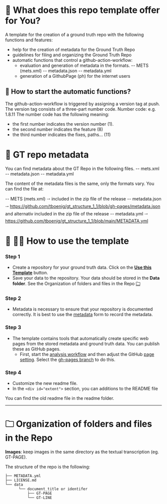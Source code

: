 # 🔑 What does this repo template offer for You?

A template for the creation of a ground truth repo with the following functions and features: 
   - help for the creation of metadata for the Ground Truth Repo
   - guidelines for filing and organizing the Ground Truth Repo
   - automatic functions that control a github-action-workflow:
      - evaluation and generation of metadata in the formats.
         -- METS (mets.xml)
         -- metadata.json
         -- metadata.yml
      - generation of a GithubPage (ph) for the internet users


## 🤖 How to start the automatic functions?

The github-action-workflow is triggered by assigning a version tag at push.
The version tag consists of a three-part number code.
Number code: e.g. 1.8.11
The number code has the following meaning:
- the first number indicates the version number (1).
- the second number indicates the feature (8)
- the third number indicates the fixes, paths... (11)


# 📓 GT repo metadata
You can find metadata about the GT Repo in the following files.
-- mets.xml
-- metadata.json
-- metadata.yml

The content of the metadata files is the same, only the formats vary.
You can find the file at:

-- METS (mets.xml) 🠂 included in the zip file of the release
-- metadata.json 🠂 https://github.com/tboenig/gt_structure_1_1/blob/gh-pages/metadata.json and alternativ included in the zip file of the release
-- metadata.yml 🠂 https://github.com/tboenig/gt_structure_1_1/blob/main/METADATA.yml


# 👷 👷‍♀️ How to use the template

### Step 1


* Create a repository for your ground truth data. Click on the [**Use this Template**](/../../generate) button.
* Save your data to the repository. Your data should be stored in the **Data folder**. See the Organization of folders and files in the Repo <b>[🗀](#myfootnote1)</b> 

### Step 2

* Metadata is necessary to ensure that your repository is documented correctly. It is best to use the <a href="https://tboenig.github.io/gt-metadata/document-your-gt.html" target="_blank" rel="noopener noreferrer">metadata</a> form to record the metadata.


### Step 3

* The template contains tools that automatically create specific web pages from the stored metadata and ground truth data. You can publish these as GitHub pages. 
   -  First, start the [analysis workflow](/../../actions/workflows/gtrepo.yml) and then adjust the GitHub [page setting](/../../settings/pages). Select the [gh-pages branch](https://docs.github.com/en/pages/getting-started-with-github-pages/configuring-a-publishing-source-for-your-github-pages-site) to do this. 


### Step 4


* Customize the new readme file. 
* In the `<div id="extent">` section, you can additions to the README file

You can find the old readme file in the readme folder.

<hr/>

# <a name="myfootnote1">🗀</a>  Organization of folders and files in the Repo


**Images**: keep images in the same directory as the textual transcription (eg. GT-PAGE).

 The structure of the repo is the following:

```
├── METADATA.yml
├── LICENSE.md
└── data
      └── document_title or identifer
          ├── GT-PAGE
          └── GT-LINE
            
           

```




  
